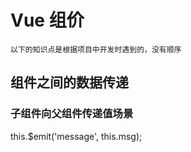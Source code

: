 # Vue 组价

    以下的知识点是根据项目中开发时遇到的，没有顺序

## 组件之间的数据传递

### 子组件向父组件传递值场景
this.$emit('message', this.msg);


